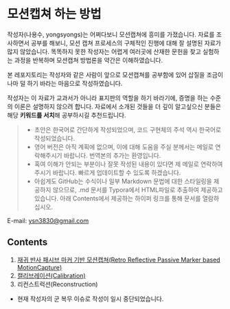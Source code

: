 # 모션캡쳐 하는 방법

작성자(나용수, yongsyongs)는 어쩌다보니 모션캡쳐에 흥미를 가졌습니다. 자료를 조사하면서 공부를 해보니, 모션 캡쳐 프로세스의 구체적인 진행에 대해 잘 설명된 자료가 많지 않았습니다. 똑똑하지 못한 작성자는 어렵게 여러곳에 산재한 문헌을 찾고 실험하는 과정을 반복하며 모션캡쳐 방법론을 약간은 이해하였습니다.

본 레포지토리는 작성자와 같은 사람이 앞으로 모션캡쳐를 공부함에 있어 삽질을 조금이나마 덜 하기 바라는 마음으로 작성하였습니다.

작성자는 이 자료가 교과서가 아니라 표지판의 역할을 하기 바라기에, 증명을 하는 수준의 이론은 설명하지 않으려 합니다. 자료에서 소개된 것들을 더 깊이 알고싶으신 분들은 해당 **키워드를 서치**해 공부하시길 추천드립니다.


> - 초안은 한국어로 간단하게 작성되었으며, 코드 구현체의 주석 역시 한국어로 작성되었습니다.
> - 영어 버전은 아직 계획에 없으며, 이에 대해 도움을 주실 분께서는 메일로 연락해주시기 바랍니다. 번역본의 추가는 환영입니다.
> - 혹여 이해가 안되는 부분이나 잘못 작성된 내용이 있다면 제 메일로 연락하여 주시기 바랍니다. 빠르게 업데이트할 수 있도록 하겠습니다.
> - 아쉽게도 GitHub는 수식이나 일부 Markdown 문법에 대한 스타일링을 제공하지 않으므로, .md 문서를 Typora에서 HTML파일로 추출하여 제공하고 있습니다. 아래 Contents에서 제공하는 하이퍼 링크를 통해 문서를 열람하십시오.



E-mail: ysn3830@gmail.com



## Contents

1. [재귀 반사 패시브 마커 기반 모션캡쳐(Retro Reflective Passive Marker based MotionCapture)](https://htmlpreview.github.io/?https://github.com/yongsyongs/how-to-motion-capture/blob/main/html/retro-reflective-passive-marker-based-motion-capture.html)
2. [캘리브레이션(Calibration)](https://htmlpreview.github.io/?https://github.com/yongsyongs/how-to-motion-capture/blob/main/html/calibration.html)
3. 리컨스트럭션(Reconstruction)

* 현재 작성자의 군 복무 이슈로 작성이 일시 중단되었습니다.